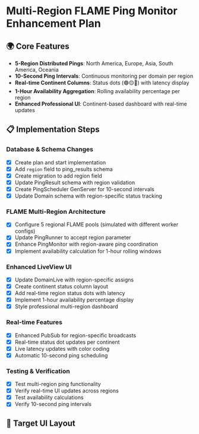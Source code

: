 # Multi-Region FLAME Ping Monitor Enhancement Plan

## 🌍 **Core Features**
- **5-Region Distributed Pings**: North America, Europe, Asia, South America, Oceania
- **10-Second Ping Intervals**: Continuous monitoring per domain per region
- **Real-time Continent Columns**: Status dots (🟢🟡🔴) with latency display
- **1-Hour Availability Aggregation**: Rolling availability percentage per region
- **Enhanced Professional UI**: Continent-based dashboard with real-time updates

## 📋 **Implementation Steps**

### Database & Schema Changes
- [x] Create plan and start implementation
- [x] Add `region` field to ping_results schema
- [x] Create migration to add region field
- [x] Update PingResult schema with region validation
- [x] Create PingScheduler GenServer for 10-second intervals
- [x] Update Domain schema with region-specific status tracking

### FLAME Multi-Region Architecture  
- [x] Configure 5 regional FLAME pools (simulated with different worker configs)
- [x] Update PingRunner to accept region parameter
- [x] Enhance PingMonitor with region-aware ping coordination
- [x] Implement availability calculation for 1-hour rolling windows

### Enhanced LiveView UI
- [x] Update DomainLive with region-specific assigns
- [x] Create continent status column layout
- [x] Add real-time region status dots with latency
- [x] Implement 1-hour availability percentage display
- [x] Style professional multi-region dashboard

### Real-time Features
- [x] Enhanced PubSub for region-specific broadcasts
- [x] Real-time status dot updates per continent
- [x] Live latency updates with color coding
- [x] Automatic 10-second ping scheduling

### Testing & Verification
- [x] Test multi-region ping functionality
- [x] Verify real-time UI updates across regions
- [x] Test availability calculations
- [x] Verify 10-second ping intervals

## 🎯 **Target UI Layout**

